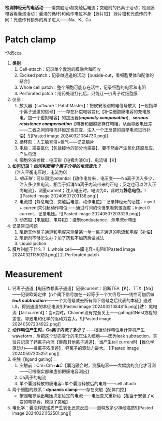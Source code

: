 **检测神经元的电活动**——看突触活动(突触后电流；突触前的钙离子活动；检测膜电容看囊泡活动；囊泡的循环)和动作电位本身【膜片钳】
膜片钳和光遗传的不同：光遗传有额外的离子进入——Na、K、Ca
# Patch clamp

^7d5cca

1. **类别**
	1. Cell-attach：记录单个囊泡的膜融合和回收
	2. Excised patch：记录单通道的活动【ouside-out，看细胞受体和配体的结合】
	3. Whole cell patch：整个细胞可能存在活性，记录细胞的电容和电阻
	4. Perforated patch：用药处理打孔后，只能让一价离子过细胞膜
2. 仪器：
	1. 放大器【software：PatchMaster】：把皮安级别的电信号放大【一般指单个离子通道的信号】——存在补偿电容变化【补偿细胞膜电容的充电放电，加一个虚拟电容】的加压器(***capacity compasation***)、***serious resistence compensation***【电极和细胞膜存在电阻，从而导致电压差——二者之间的电流非恒定也在变，注入一个正反馈的自举电流进行补偿】![[Pasted image 20240321084730.png]]
	2. 循环泵：人工脑脊液+氧气——记录脑片
	3. 电极：需要氯化【包括接地的部分也需要】，要不然会产生氧化还原反应，产生电流
	4. 细胞外液参数：电压钳【电极内液Cs】、电流钳【K】
3. **如何记录**？***如何判断哪个离子介导的电流变化？***（注入平衡电压时，电流为0）
	1. *电压钳*：可以固定potential【动作电位来，电压变——Na离子流入多少，注入多少负电流，相当于抵消Na离子内流带来的正电；反之也可以注入正向电流】，测量current；注入电压时，电流为0，此时为**静息电位**。![[Pasted image 20240507203138.png]]
	2. 电流钳【静息电位、突触后电位、动作电位】：记录神经元的活性，inject + current来引起动作电位——通过时间的快慢来看刺激强度；inject 0 current，记录电压。![[Pasted image 20240507203329.png]]
	3. 动态钳【电阻钳、电导钳】：控制conduatance，测电流or电压
4. 记录常见问题
	1. 阻断其他离子通道和电容来测量某一单一离子通道的电流和电容【补偿】
	2. 阻断剂不够怎么办？加了药和不加药后做减法
	3. Liquid juction
5. 膜片钳能干什么？
		1. whole cell——膜电容+电阻![[Pasted image 20240321135020.png]]
		2. Perforated patch
# Measurement
1. 钙离子通道【电压依赖离子通道】记录current：阻断TEA【K】、TTX【Na】——记录欧姆定律【n个阈下信号加在一起等于一个大信号——线性可加后做***leak subtraction***——一个大信号减去所有阈下信号之后代表的本征】通过LS，得到通道的本征电流![[Pasted image 20240321084815.png]]***注***： 尾电流【tail current】：当v变时，Channel没有完全关上——gating和Nest方程的差值，导致电和化学的驱动力变大。![[Pasted image 20240507204922.png]]
2. **动作电位产生时，Ca离子内流了多少？**——根据动作电位用计算机产生waveform，后把这个动态变化的电压注入细胞——因为leak subtraction，实验只记录了钙离子内流【屏蔽其他离子通道】，当产生tail current时【推化学驱动力——推离子浓度差】，钙离子的驱动力最大。![[Pasted image 20240507205251.png]]
3. 突触【ligand gating】：
	1. 突触前：Cm=Cm+▲C【囊泡融合时，测膜电容——大幅度的变化才可测——可根据实部和虚部把膜电容测出】
	2. Ca离子的电流
	3. 单个囊泡释放的膜电容+单个囊泡释放后的电导——cell attach
4. 两个细胞的联系：**dynamic clamp**——存在突触【配体门控】
	*  按照电导读出电压决定给定的电流——电压变又重新给【相当于安装了可变的电导器，模拟了突触】
5. 电化学：囊泡释放递质产生氧化还原反应——测释放多少神经递质![[Pasted image 20240321152501.png]]